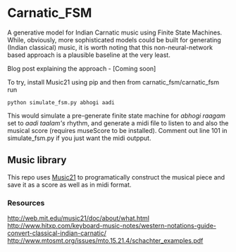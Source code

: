 # Carnatic_FSM

A generative model for Indian Carnatic music using Finite State Machines. While, obviously, more sophisticated models could be built for generating (Indian classical) music, it is worth noting that this non-neural-network based approach is a plausible baseline at the very least.

Blog post explaining the approach - [Coming soon]

To try, install Music21 using pip and then from carnatic_fsm/carnatic_fsm run

    python simulate_fsm.py abhogi aadi

This would simulate a pre-generate finite state machine for *abhogi raagam* set to *aadi taalam's* rhythm, and generate a midi file to listen to and also the musical score (requires museScore to be installed). Comment out line 101 in simulate_fsm.py if you just want the midi outpput.

## Music library
This repo uses [Music21](http://web.mit.edu/music21/) to programatically construct the musical piece and save it as a score as well as in midi format.


### Resources
http://web.mit.edu/music21/doc/about/what.html
http://www.hitxp.com/keyboard-music-notes/western-notations-guide-convert-classical-indian-carnatic/
http://www.mtosmt.org/issues/mto.15.21.4/schachter_examples.pdf
